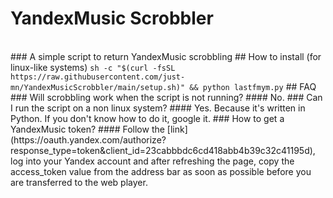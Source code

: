 # YandexMusic Scrobbler
<br>
### A simple script to return YandexMusic scrobbling 
## How to install (for linux-like systems)
<code>sh -c "$(curl -fsSL https://raw.githubusercontent.com/just-mn/YandexMusicScrobbler/main/setup.sh)" && python lastfmym.py</code>
## FAQ
### Will scrobbling work when the script is not running?
#### No.
### Can I run the script on a non linux system?
#### Yes. Because it's written in Python. If you don't know how to do it, google it.
### How to get a YandexMusic token?
#### Follow the [link](https://oauth.yandex.com/authorize?response_type=token&client_id=23cabbbdc6cd418abb4b39c32c41195d), log into your Yandex account and after refreshing the page, copy the access_token value from the address bar as soon as possible before you are transferred to the web player.